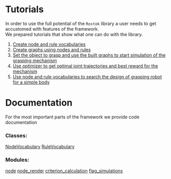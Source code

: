 # Tutorials

In order to use the full potential of the `Rostok` library a user needs to get accustomed with features of the framework.  
We prepared tutorials that show what one can do with the library.

1. [Create node and rule vocabularies](tutorial_rules_and_nodes_vocabulary.html)
2. [Create graphs using nodes and rules](tutorial_graph.html)
3. [Set the object to grasp and use the built graphs to start simulation of the grasping mechanism](tutorial_sym_step.html)
4. [Use optimizer to get optimal joint trajectories and best reward for the mechanism](tutorial_control_optimization.html)
5. [Use node and rule vocabularies to search the design of grasping robot for a simple body](tutorial_control_optimization.html)

# Documentation

For the most important parts of the framework we provide code documentation

### Classes:

[NodeVocabulary](./api/node_vocabulary.html)
[RuleVocabulary](./api/rule_vocabulary.html)

### Modules:
[node](./api/node.html)
[node_render](./api/node_render.html)
[criterion_calculation](./api/criterion_calc.html)
[flag_simulations](./api/flag_simulations.html)